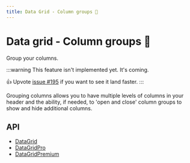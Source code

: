 ```yaml
---
title: Data Grid - Column groups 🚧
---
```


# Data grid - Column groups 🚧

<p class="description">Group your columns.</p>

:::warning
This feature isn't implemented yet. It's coming.

👍 Upvote [issue #195](https://github.com/mui/mui-x/issues/195) if you want to see it land faster.
:::

Grouping columns allows you to have multiple levels of columns in your header and the ability, if needed, to 'open and close' column groups to show and hide additional columns.

## API

- [DataGrid](/x/api/data-grid/data-grid/)
- [DataGridPro](/x/api/data-grid/data-grid-pro/)
- [DataGridPremium](/x/api/data-grid/data-grid-premium/)
